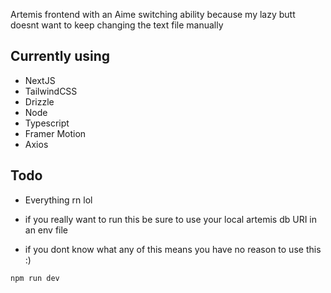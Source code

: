 Artemis frontend with an Aime switching ability because my lazy butt doesnt want to keep changing the text file manually

## Currently using
- NextJS
- TailwindCSS
- Drizzle
- Node
- Typescript
- Framer Motion
- Axios

## Todo
- Everything rn lol

- if you really want to run this be sure to use your local artemis db URI in an env file
- if you dont know what any of this means you have no reason to use this :)
  
```bash
npm run dev
```
